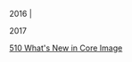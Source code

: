 



2016 |


2017

[510 What's New in Core Image](https://developer.apple.com/videos/play/wwdc2015/510/)

